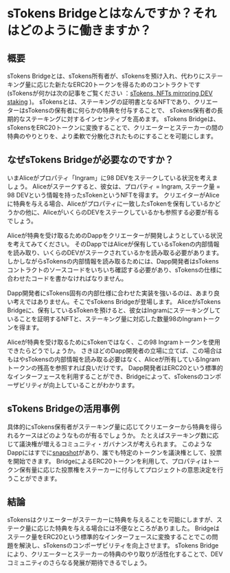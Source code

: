 # sTokens Bridgeとはなんですか？それはどのように働きますか？

## 概要
sTokens Bridgeとは、sTokens所有者が、sTokensを預け入れ、代わりにステーキング量に応じた新たなERC20トークンを得るためのコントラクトです
(sTokensが何かは次の記事をご覧ください
：[sTokens, NFTs mirroring DEV staking](https://medium.com/devprtcl/stokens-nfts-mirroring-dev-staking-b41f93d0f8a6)
)。
sTokensとは、ステーキングの証明書となるNFTであり、クリエーターはsTokensの保有者に何らかの特典を付与することで、
sTokens保有者の長期的なステーキングに対するインセンティブを高めます。
sTokens Bridgeは、sTokensをERC20トークンに変換することで、クリエーターとステーカーの間の特典のやりとりを、より柔軟で分散化されたものにすることを可能にします。

## なぜsTokens Bridgeが必要なのですか？
いまAliceがプロパティ「Ingram」に98 DEVをステークしている状況を考えましょう。
Aliceがステークすると、彼女は、プロパティ = Ingram, ステーク量 = 98 DEVという情報を持ったsTokenというNFTを得ます。
クリエイターがAliceに特典を与える場合、Aliceがプロパティに一致したsTokenを保有しているかどうかの他に、AliceがいくらのDEVをステークしているかも参照する必要が有るでしょう。

Aliceが特典を受け取るためのDappをクリエーターが開発しようとしている状況を考えてみてください。
そのDappではAliceが保有しているsTokenの内部情報を読み取り、いくらのDEVがステークされているかを読み取る必要があります。
しかしながらsTokensの内部情報を読み取るためには、Dapp開発者はsTokensコントラクトのソースコードをいちいち確認する必要があり、sTokensの仕様に合わせたコードを書かなければなりません。

Dapp開発者にsTokens固有の内部仕様に合わせた実装を強いるのは、あまり良い考えではありません。そこでsTokens Bridgeが登場します。
AliceがsTokens Bridgeに、保有しているsTokenを預けると、彼女はIngramにステーキングしていることを証明するNFTと、ステーキング量に対応した数量98のIngramトークンを得ます。

Aliceが特典を受け取るためにsTokenではなく、この98 Ingramトークンを使用できたらどうでしょうか。
さきほどのDapp開発者の立場に立てば、この場合はもはやsTokensの内部情報を読み取る必要はなく、Aliceが所有しているIngramトークンの残高を参照すれば良いだけです。
Dapp開発者はERC20という標準的なインターフェースを利用することができ、Bridgeによって、sTokensのコンポーザビリティが向上していることがわかります。

## sTokens Bridgeの活用事例
具体的にsTokens保有者がステーキング量に応じてクリエーターから特典を得られるケースはどのようなものが有るでしょうか。
たとえばステーキング数に応じて議決権が増えるコミュニティ・ガバナンスが考えられます。
このようなDappにはすでに[snapshot](snapshot.org)があり、誰でも特定のトークンを議決権として、投票を開始できます。
BridgeによるERC20トークンを利用して、プロパティはトークン保有量に応じた投票権をステーカーに付与してプロジェクトの意思決定を行うことができます。

## 結論
sTokensはクリエーターがステーカーに特典を与えることを可能にしますが、ステーク量に応じた特典を与える場合には不便なところがありました。
Bridgeはステーク量をERC20という標準的なインターフェースに変換することでこの問題を解決し、sTokensのコンポーザビリティを向上させます。
sTokens Bridgeにより、クリエーターとステーカーの特典のやり取りが活性化することで、DEVコミュニティのさらなる発展が期待できるでしょう。